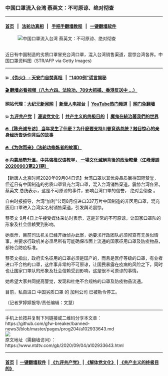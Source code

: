 ### 中国口罩流入台湾 蔡英文：不可原谅、绝对彻查
------------------------

#### [首页](https://github.com/gfw-breaker/banned-news3/blob/master/README.md) &nbsp;&nbsp;|&nbsp;&nbsp; [法轮功真相](https://github.com/begood0513/basic/blob/master/README.md)  &nbsp;&nbsp;|&nbsp;&nbsp; [手把手翻墙教程](https://github.com/gfw-breaker/guides/wiki)  &nbsp;&nbsp;|&nbsp;&nbsp; [一键翻墙软件](https://github.com/gfw-breaker/nogfw/blob/master/README.md)  



<div><div class="featured_image">
 <figure>
  <img alt="中国口罩流入台湾 蔡英文：不可原谅、绝对彻查" src="https://i.ntdtv.com/assets/uploads/2020/09/1-59-800x450.jpg"/>
 </figure><br/>
 <span class="caption">
  近日有中国制造的劣质口罩冒充台湾口罩，混入台湾销售渠道，震惊台湾各界。中国口罩资料图（STR/AFP via Getty Images)
 </span>
</div>
</div><hr/>

#### 💥 [《伪火》 - 天安门自焚真相 ](http://141.164.51.119:10000/videos/blog/weihuo.html)&nbsp; |&nbsp; [“1400例”谎言揭秘  ](http://141.164.51.119:10000/videos/blog/jiexi1400.html)

#### [ 🎬  翻墙必看视频（八九六四、法轮功、709大抓捕、香港反送中 ...）](https://github.com/gfw-breaker/links/blob/master/banned.md)

#### 网站代理：[大纪元新闻网](http://167.172.10.89:10080/gb/) &nbsp;|&nbsp; [新唐人电视台](http://167.172.10.89:8808/gb/)  &nbsp;|&nbsp; [YouTube热门频道](http://158.247.203.241/youtube.html) &nbsp;|&nbsp; [网门免翻墙](http://158.247.203.241:11000/show.aspx?name=ogHome)

#### 💥 [九评共产党](http://141.164.51.119:10000/videos/res/jiuping/)&nbsp; |&nbsp; [漫谈党文化](http://141.164.51.119:10000/videos/res/mtdwh/)&nbsp; |&nbsp; [共产主义的终极目的](http://141.164.51.119:10000/videos/res/zjmd/)&nbsp; |&nbsp; [魔鬼在統治著我們的世界](http://141.164.51.119:10000/videos/res/TheSpecter/)  

#### [ 🔥  【陈光诚专访】 当年发生了什麽？为什麽要支持川普竞选总统？触目惊心的亲身经历告诉你背后的故事](http://141.164.51.119:10000/videos/news/cgc02.html)

#### [ 🔥  《为你而来》（法轮功修炼者的故事）](http://141.164.51.119:10000/videos/news/ComingForYou.html)

#### [ 🔥  内蒙局勢升溫，中共強推汉语教学， 一場文化滅絕背後的政治較量（江峰漫談20200903第231期）](http://141.164.51.119:10000/videos/news/jf03.html)

<div><div class="post_content" itemprop="articleBody">
 <p>
  【新唐人北京时间2020年09月04日讯】台湾口罩以其优良品质赢得国际赞誉，但近日有中国制造的劣质口罩冒充台湾口罩，混入台湾销售渠道，震惊台湾各界。
  <ok href="https://www.ntdtv.com/gb/蔡英文.htm">
   蔡英文
  </ok>
  总统表示，这是不可原谅的事件，影响台湾口罩的信誉，
  <ok href="https://www.ntdtv.com/gb/绝对会彻查.htm">
   绝对会彻查
  </ok>
  。
 </p>
 <p>
  自由时报报导，台湾“加利”公司8月份进口337万片中国制造的非医用口罩，混充医用口罩进入台湾实名制销售渠道，引发舆论震惊。
 </p>
 <p>
  <ok href="https://www.ntdtv.com/gb/蔡英文.htm">
   蔡英文
  </ok>
  9月4日上午接受媒体采访时表示，这是非常的不可原谅，让国家口罩队的形象及社会信赖受到影响。
 </p>
 <p>
  她表示，目前司法机关已经开始侦办此案，她要求行政团队必须彻查有无类似情事，并要求行政机关必须尽所有可能确保市面上流通的国家征用口罩及防疫物品，都符合防疫标准。
 </p>
 <p>
  蔡英文指出，政府实名征用的口罩必须是国产的，而且是医疗等级的口罩，有业者进口不合格的口罩，这件事非常的不可原谅，让国民暴露在疫病的风险之下，同时也让国家口罩队的形象及社会信赖受到影响，这是很不可原谅的事情。
 </p>
 <p>
  她希望大家共同提高警觉，发现和杜绝不合规格的口罩及防疫物品流通。
 </p>
 <p>
  目前，私自进口
  <ok href="https://www.ntdtv.com/gb/中国劣质口罩.htm">
   中国劣质口罩
  </ok>
  的
  <ok href="https://www.ntdtv.com/gb/加利公司.htm">
   加利公司
  </ok>
  已被勒令停工。
  <div class="video_fit_container">
  </div>
 </p>
 <p>
  （记者罗婷婷报导/责任编辑：文慧）
 </p>
 <div class="single_ad">
 </div>
</div>
</div>
<hr/>
手机上长按并复制下列链接或二维码分享本文章：<br/>
https://github.com/gfw-breaker/banned-news3/blob/master/pages/prog204/a102933643.md <br/>
<a href='https://github.com/gfw-breaker/banned-news3/blob/master/pages/prog204/a102933643.md'><img src='https://github.com/gfw-breaker/banned-news3/blob/master/pages/prog204/a102933643.md.png'/></a> <br/>
原文地址（需翻墙访问）：https://www.ntdtv.com/gb/2020/09/04/a102933643.html


------------------------
#### [首页](https://github.com/gfw-breaker/banned-news3/blob/master/README.md) &nbsp;|&nbsp; [一键翻墙软件](https://github.com/gfw-breaker/nogfw/blob/master/README.md) &nbsp;| [《九评共产党》](https://github.com/gfw-breaker/9ping.md/blob/master/README.md#九评之一评共产党是什么) | [《解体党文化》](https://github.com/gfw-breaker/jtdwh.md/blob/master/README.md) | [《共产主义的终极目的》](https://github.com/gfw-breaker/gczydzjmd.md/blob/master/README.md)


<img src='http://gfw-breaker.win/banned-news3/pages/prog204/a102933643.md' width='0px' height='0px'/>
